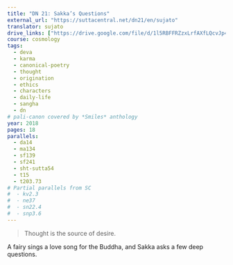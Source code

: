 ```yaml
---
title: "DN 21: Sakka’s Questions"
external_url: "https://suttacentral.net/dn21/en/sujato"
translator: sujato
drive_links: ["https://drive.google.com/file/d/1l5RBFFRZzxLrfAXfLQcvJp4dOm98tb1P"]
course: cosmology
tags:
  - deva
  - karma
  - canonical-poetry
  - thought
  - origination
  - ethics
  - characters
  - daily-life
  - sangha
  - dn
# pali-canon covered by *Smiles* anthology
year: 2018
pages: 18
parallels:
  - da14
  - ma134
  - sf139
  - sf241
  - sht-sutta54
  - t15
  - t203.73
# Partial parallels from SC
#  - kv2.3
#  - ne37
#  - sn22.4
#  - snp3.6
---
```


> Thought is the source of desire.

A fairy sings a love song for the Buddha, and Sakka asks a few deep questions.
